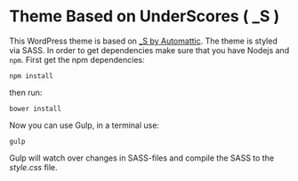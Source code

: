 # Theme Based on UnderScores ( _S )

This WordPress theme is based on [_S by Automattic](http://underscores.me/). The theme is styled via SASS. In order to get dependencies make sure that you have Nodejs and `npm`. First get the npm dependencies:

`npm install`

then run:

`bower install`

Now you can use Gulp, in a terminal use:

`gulp`

Gulp will watch over changes in SASS-files and compile the SASS to the *style.css* file. 



